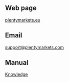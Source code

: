 ## Web page
 
<a href="https://www.plentymarkets.eu/" target="_blank">plentymarkets.eu</a>
 
## Email
 
<a href="mailto:https://www.plentymarkets.eu/">support@plentymarkets.com</a>

## Manual

<a href="https://knowledge.plentymarkets.com/omni-channel/multi-channel/amazon/amazon-einrichten#4550" target="_blank">Knowledge</a>